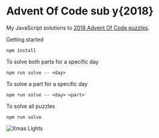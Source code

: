 # Advent Of Code sub y{2018}

My JavaScript solutions to [2018 Advent Of Code puzzles](https://adventofcode.com/2015/). 

Getting started

```npm install```

To solve both parts for a specific day

```npm run solve -- <day>```

To solve a part for a specific day

```npm run solve -- <day> <part>```

To solve all puzzles

```npm run solve```


![Xmas Lights](./assets/lights.gif)
